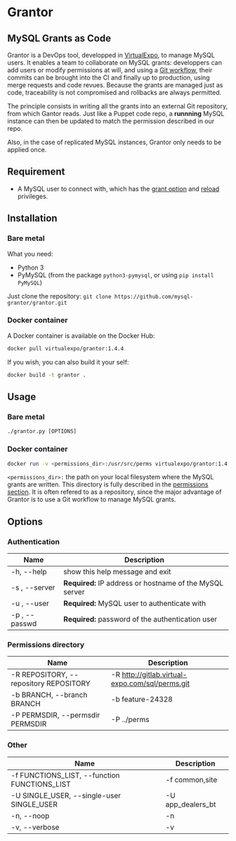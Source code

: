 # Grantor

## MySQL Grants as Code


Grantor is a DevOps tool, developped in [VirtualExpo](http://www.virtual-expo.com/), to manage MySQL users. It enables a team to collaborate on MySQL grants: developpers can add users or modify permissions at will, and using a [Git workflow](https://www.atlassian.com/git/tutorials/comparing-workflows), their commits can be brought into the CI and finally up to production, using merge requests and code revues. Because the grants are managed just as code, traceability is not compromised and rollbacks are always permitted.

The principle consists in writing all the grants into an external Git repository, from which Gantor reads. Just like a Puppet code repo, a **runnning** MySQL instance can then be updated to match the permission described in our repo.

Also, in the case of replicated MySQL instances, Grantor only needs to be applied once. 

## Requirement
* A MySQL user to connect with, which has the [grant option](https://dev.mysql.com/doc/refman/5.5/en/privileges-provided.html#priv_grant-option) and [reload](https://dev.mysql.com/doc/refman/5.5/en/privileges-provided.html#priv_reload) privileges.

## Installation

### Bare metal

What you need:
* Python 3
* PyMySQL (from the package `python3-pymysql`, or using `pip install PyMySQL`)

Just clone the repository: `git clone https://github.com/mysql-grantor/grantor.git`

### Docker container

A Docker container is available on the Docker Hub:
```bash
docker pull virtualexpo/grantor:1.4.4
```

If you wish, you can also build it your self:
```bash
docker build -t grantor .
```

## Usage
### Bare metal

```
./grantor.py [OPTIONS]
```
### Docker container
```bash
docker run -v <permissions_dir>:/usr/src/perms virtualexpo/grantor:1.4.4 [OPTIONS]
```

`<permissions_dir>:` the path on your local filesystem where the MySQL grants are written. This directory is fully described in the [permissions section](#permissions-directory). It is often refered to as a repository, since the major advantage of Grantor is to use a Git workflow to manage MySQL grants.

## Options

### Authentication

 Name | Description 
 -- | --
 -h, --help | show this help message and exit
 -s , --server | **Required:** IP address or hostname of the MySQL server
 -u , --user | **Required:** MySQL user to authenticate with
 -p , --passwd | **Required:** password of the authentication user

### Permissions directory
 Name | Description 
 -- | --
 -R REPOSITORY, --repository REPOSITORY | -R http://gitlab.virtual-expo.com/sql/perms.git | path to the perms repository
 -b BRANCH, --branch BRANCH | -b feature-24328 | branch to checkout after cloning the repository
 -P PERMSDIR, --permsdir PERMSDIR | -P ../perms | path to the perms repo copy, or path to clone the repository to in case -R/-b is given

### Other
 Name | Description 
 -- | --
 -f FUNCTIONS_LIST, --function FUNCTIONS_LIST | -f common,site | list of functions of the mysql instance
 -U SINGLE_USER, --single-user SINGLE_USER | -U app_dealers_bt | update (or remove) a specific user
 -n, --noop | -n | noop mode: perform a dry-run and report non-compliant permissions
 -v, --verbose | -v | verbose mode

